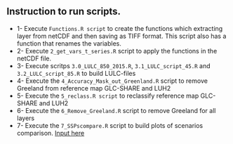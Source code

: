## Instruction to run scripts.

- 1- Execute ``Functions.R script`` to create the functions which extracting layer from netCDF and then saving as TIFF format. This script also has a function that renames the variables. 
- 2- Execute ``2_get_vars_t_series.R`` script to apply the functions in the netCDF file.
- 3- Execute scritps ``3.0_LULC_850_2015.R``, ``3.1_LULC_script_45.R`` and ``3.2_LULC_script_85.R`` to build LULC-files 
- 4- Execute the ``4_Accuracy_Mask_out_Greenland.R`` script to remove Greeland from reference map GLC-SHARE and LUH2
- 5- Execute the ``5_reclass.R script`` to reclassify reference map GLC-SHARE and LUH2
- 6- Execute the ``6_Remove_Greeland.R`` script to remove Greeland for all layers
- 7- Execute the ``7_SSPscompare.R`` script to build plots of scenarios comparison. [Input here](https://github.com/Tai-Rocha/LUH2_Data/raw/master/data/ssp_data_results/Fig4_data%26graficcs.xlsx)
